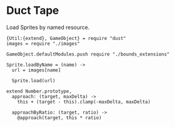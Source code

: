 Duct Tape
=========

Load Sprites by named resource.

    {Util:{extend}, GameObject} = require "dust"
    images = require "./images"

    GameObject.defaultModules.push require "./bounds_extensions"

    Sprite.loadByName = (name) ->
      url = images[name]

      Sprite.load(url)

    extend Number.prototype,
      approach: (target, maxDelta) ->
        this + (target - this).clamp(-maxDelta, maxDelta)

      approachByRatio: (target, ratio) ->
        @approach(target, this * ratio)
